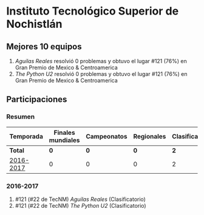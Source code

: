 # Instituto Tecnológico Superior de Nochistlán

## Mejores 10 equipos

1. _Aguilas Reales_ resolvió 0 problemas y obtuvo el lugar #121 (76%) en Gran Premio de Mexico & Centroamerica
1. _The Python U2_ resolvió 0 problemas y obtuvo el lugar #121 (76%) en Gran Premio de Mexico & Centroamerica

## Participaciones

### Resumen

| Temporada | Finales mundiales | Campeonatos | Regionales | Clasificatorios | Equipos |
| --- | --- | --- | --- | --- | --- |
| **Total** | **0** | **0** | **0** | **2** | **2** |
| [2016-2017](#2016-2017) | 0 | 0 | 0 | 2 | 2 |

### 2016-2017

1. #121 (#22 de TecNM) _Aguilas Reales_ (Clasificatorio)
1. #121 (#22 de TecNM) _The Python U2_ (Clasificatorio)



